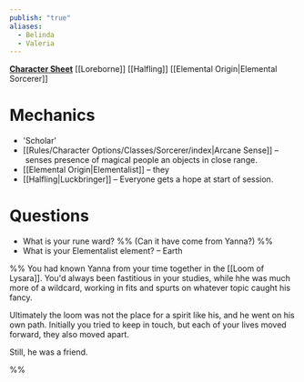 ```yaml
---
publish: "true"
aliases:
  - Belinda
  - Valeria
---
```

**[Character Sheet](https://app.demiplane.com/nexus/daggerheart/character-sheet/6f0f9118-877c-4425-818f-387f9a0b8c45)**
[[Loreborne]] [[Halfling]] [[Elemental Origin|Elemental Sorcerer]] 

# Mechanics
* 'Scholar'
* [[Rules/Character Options/Classes/Sorcerer/index|Arcane Sense]] – senses presence of magical people an objects in close range.
* [[Elemental Origin|Elementalist]] – they
* [[Halfling|Luckbringer]] – Everyone gets a hope at start of session.

# Questions
* What is your rune ward? %% (Can it have come from Yanna?) %%
* What is your Elementalist element? – Earth

%%
You had known Yanna from your time together in the [[Loom of Lysara]]. You'd always been fastitious in your studies, while hhe was much more of a wildcard, working in fits and spurts on whatever topic caught his fancy.

Ultimately the loom was not the place for a spirit like his, and he went on his own path.
Initially you tried to keep in touch, but each of your lives moved forward, they also moved apart.

Still, he was a friend.

%%